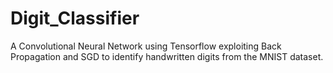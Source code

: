 # Digit_Classifier
A Convolutional Neural Network using Tensorflow exploiting Back Propagation and SGD to identify handwritten digits from the MNIST dataset.
